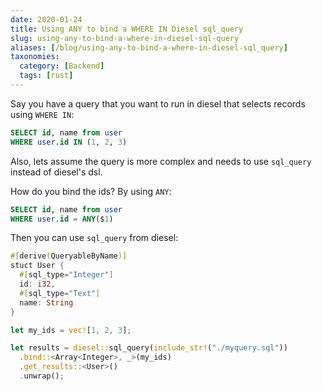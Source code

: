 ```yaml
---
date: 2020-01-24
title: Using ANY to bind a WHERE IN Diesel sql_query
slug: using-any-to-bind-a-where-in-diesel-sql-query
aliases: [/blog/using-any-to-bind-a-where-in-diesel-sql_query]
taxonomies: 
  category: [Backend]
  tags: [rust]
---
```


Say you have a query that you want to run in diesel that selects records using `WHERE IN`:

```sql
SELECT id, name from user
WHERE user.id IN (1, 2, 3)
```

Also, lets assume the query is more complex and needs to use `sql_query` instead of diesel's dsl. 

How do you bind the ids? By using `ANY`: 

```sql
SELECT id, name from user
WHERE user.id = ANY($1)
```

Then you can use `sql_query` from diesel: 
```rust
#[derive(QueryableByName)]
stuct User {
  #[sql_type="Integer"]
  id: i32,
  #[sql_type="Text"]
  name: String
}

let my_ids = vec![1, 2, 3];

let results = diesel::sql_query(include_str!("./myquery.sql"))
  .bind::<Array<Integer>, _>(my_ids)
  .get_results::<User>()
  .unwrap();
```
